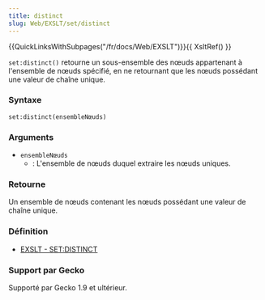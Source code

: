 ```yaml
---
title: distinct
slug: Web/EXSLT/set/distinct
---
```


{{QuickLinksWithSubpages("/fr/docs/Web/EXSLT")}}{{ XsltRef() }}

`set:distinct()` retourne un sous-ensemble des nœuds appartenant à l'ensemble de nœuds spécifié, en ne retournant que les nœuds possédant une valeur de chaîne unique.

### Syntaxe

```
set:distinct(ensembleNœuds)
```

### Arguments

- `ensembleNœuds`
  - : L'ensemble de nœuds duquel extraire les nœuds uniques.

### Retourne

Un ensemble de nœuds contenant les nœuds possédant une valeur de chaîne unique.

### Définition

- [EXSLT - SET:DISTINCT](http://www.exslt.org/set/functions/distinct/)

### Support par Gecko

Supporté par Gecko 1.9 et ultérieur.
